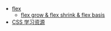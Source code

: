- [flex](notes/css/flex.md)
  - [flex grow & flex shrink & flex basis](notes/css/flex-grow-shrink-basis.md)
- [CSS 学习资源](notes/css/resource.md)

